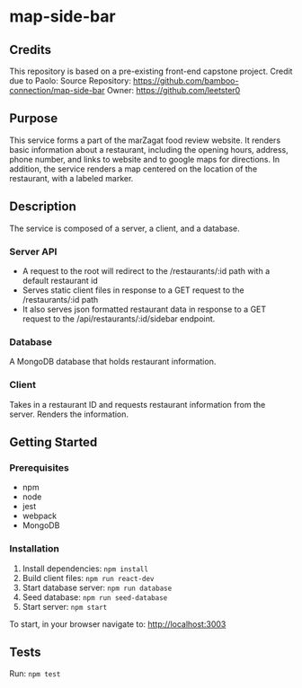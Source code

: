 # map-side-bar
## Credits
This repository is based on a pre-existing front-end capstone project. Credit due to Paolo: 
Source Repository: https://github.com/bamboo-connection/map-side-bar 
Owner: https://github.com/leetster0

## Purpose
This service forms a part of the marZagat food review website. It renders basic information about a restaurant, including the opening hours, address, phone number, and links to website and to google maps for directions. In addition, the service renders a map centered on the location of the restaurant, with a labeled marker.

## Description
The service is composed of a server, a  client, and a database.
### Server API
- A request to the root will redirect to the /restaurants/:id path with a default restaurant id
- Serves static client files in response to a GET request to the /restaurants/:id path
- It also serves json formatted restaurant data in response to a GET request to the /api/restaurants/:id/sidebar endpoint.
### Database
A MongoDB database that holds restaurant information.
### Client
Takes in a restaurant ID and requests restaurant information from the server. Renders the information.

## Getting Started
### Prerequisites
- npm
- node
- jest
- webpack
- MongoDB

### Installation
1. Install dependencies: `npm install`
2. Build client files: `npm run react-dev`
3. Start database server: `npm run database`
4. Seed database: `npm run seed-database`
5. Start server: `npm start`

To start, in your browser navigate to: [http://localhost:3003](http://localhost:3003)

## Tests
Run: `npm test`
